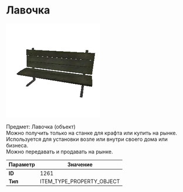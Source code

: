 # Лавочка

![Item Image](../img/1261.webp?raw=true)

Предмет: Лавочка (объект)<br>Можно получить только на станке для крафта или купить на рынке.<br>Используется для установки возле или внутри своего дома или бизнеса.<br>Можно передавать и продавать на рынке.


| Параметр | Значение |
|----------|----------|
| **ID** | 1261 |
| **Тип** | ITEM_TYPE_PROPERTY_OBJECT |

